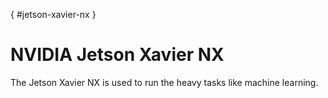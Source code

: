 [](){ #jetson-xavier-nx }
# NVIDIA Jetson Xavier NX

The Jetson Xavier NX is used to run the heavy tasks like machine learning.

